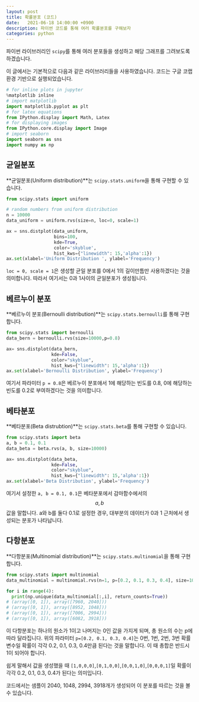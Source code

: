 ```yaml
---
layout: post
title: 확률분포 (코드)
date:   2021-06-18 14:00:00 +0900
description: 파이썬 코드를 통해 여러 확률분포를 구해보자
categories: python
---
```


파이썬 라이브러리인 `scipy`를 통해 여러 분포들을 생성하고 해당 그래프를 그려보도록 하겠습니다.

이 글에서는 기본적으로 다음과 같은 라이브러리들을 사용하였습니다. 코드는 구글 코랩 환경 기반으로 실행되었습니다.

```python
# for inline plots in jupyter
%matplotlib inline
# import matplotlib
import matplotlib.pyplot as plt
# for latex equations
from IPython.display import Math, Latex
# for displaying images
from IPython.core.display import Image
# import seaborn
import seaborn as sns
import numpy as np
```

## 균일분포

**균일분포(Uniform distribution)**는 `scipy.stats.uniform`을 통해 구현할 수 있습니다.

```python
from scipy.stats import uniform

# random numbers from uniform distribution
n = 10000
data_uniform = uniform.rvs(size=n, loc=0, scale=1)

ax = sns.distplot(data_uniform,
                  bins=100,
                  kde=True,
                  color='skyblue',
                  hist_kws={"linewidth": 15,'alpha':1})
ax.set(xlabel='Uniform Distribution ', ylabel='Frequency')
```

`loc = 0, scale = 1`은 생성할 균일 분포를 0에서 1의 길이만틈만 사용하겠다는 것을 의미합니다. 따라서 여기서는 0과 1사이의 균일분포가 생성됩니다.

## 베르누이 분포

**베르누이 분포(Bernoulli distribution)**는 `scipy.stats.bernoulli`를 통해 구현합니다.

```python
from scipy.stats import bernoulli
data_bern = bernoulli.rvs(size=10000,p=0.8)

ax= sns.distplot(data_bern,
                 kde=False,
                 color="skyblue",
                 hist_kws={"linewidth": 15,'alpha':1})
ax.set(xlabel='Bernoulli Distribution', ylabel='Frequency')
```

여기서 파라미터 `p = 0.8`은 베르누이 분포애서 1에 해당하는 빈도를 0.8, 0에 해당하는 빈도를 0.2로 부여하겠다는 것을 의미합니다.

## 베타분포

**베타분포(Beta distrubtion)**는 `scipy.stats.beta`를 통해 구현할 수 있습니다.

```python
from scipy.stats import beta
a, b = 0.1, 0.1
data_beta = beta.rvs(a, b, size=10000)

ax= sns.distplot(data_beta,
                 kde=False,
                 color="skyblue",
                 hist_kws={"linewidth": 15,'alpha':1})
ax.set(xlabel='Beta Distribution', ylabel='Frequency')
```

여기서 설정한 `a, b = 0.1, 0.1`은 베타분포에서 감마함수에서의 $$a, b$$ 값을 말합니다. a와 b를 둘다 0.1로 설정한 경우, 대부분의 데이터가 0과 1 근처에서 생성되는 분포가 나타납니다.

## 다항분포

**다항분포(Multinomial distribution)**는 `scipy.stats.multinomial`을 통해 구현합니다.

```python
from scipy.stats import multinomial
data_multinomial = multinomial.rvs(n=1, p=[0.2, 0.1, 0.3, 0.4], size=10000)

for i in range(4):
  print(np.unique(data_multinomial[:,i], return_counts=True))
# (array([0, 1]), array([7960, 2040]))
# (array([0, 1]), array([8952, 1048]))
# (array([0, 1]), array([7006, 2994]))
# (array([0, 1]), array([6082, 3918]))
```

이 다항분포는 하나의 원소가 1이고 나머지는 0인 값을 가지게 되며, 총 원소의 수는 p에 따라 달라집니다. 위의 파라미터 `p=[0.2, 0.1, 0.3, 0.4]`는 0번, 1번, 2번, 3번 확률변수일 확률이 각각 0.2, 0.1, 0.3, 0.4만큼 된다는 것을 말합니다. 이 때 총합은 반드시 1이 되어야 합니다.

쉽게 말해서 값을 생성했을 때 `[1,0,0,0]`,`[0,1,0,0]`,`[0,0,1,0]`,`[0,0,0,1]`일 확률이 각각 0.2, 0.1, 0.3, 0.4가 된다는 의미입니다.

코드에서는 샘플이 2040, 1048, 2994, 3918개가 생성되어 이 분포를 따르는 것을 볼 수 있습니다.
